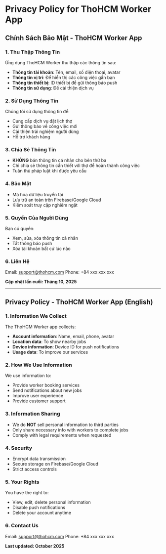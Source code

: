 # Privacy Policy for ThoHCM Worker App

## Chính Sách Bảo Mật - ThoHCM Worker App

### 1. Thu Thập Thông Tin
Ứng dụng ThoHCM Worker thu thập các thông tin sau:
- **Thông tin tài khoản**: Tên, email, số điện thoại, avatar
- **Thông tin vị trí**: Để hiển thị các công việc gần bạn
- **Thông tin thiết bị**: ID thiết bị để gửi thông báo push
- **Thông tin sử dụng**: Để cải thiện dịch vụ

### 2. Sử Dụng Thông Tin
Chúng tôi sử dụng thông tin để:
- Cung cấp dịch vụ đặt lịch thợ
- Gửi thông báo về công việc mới
- Cải thiện trải nghiệm người dùng
- Hỗ trợ khách hàng

### 3. Chia Sẻ Thông Tin
- **KHÔNG** bán thông tin cá nhân cho bên thứ ba
- Chỉ chia sẻ thông tin cần thiết với thợ để hoàn thành công việc
- Tuân thủ pháp luật khi được yêu cầu

### 4. Bảo Mật
- Mã hóa dữ liệu truyền tải
- Lưu trữ an toàn trên Firebase/Google Cloud
- Kiểm soát truy cập nghiêm ngặt

### 5. Quyền Của Người Dùng
Bạn có quyền:
- Xem, sửa, xóa thông tin cá nhân
- Tắt thông báo push
- Xóa tài khoản bất cứ lúc nào

### 6. Liên Hệ
Email: support@thohcm.com
Phone: +84 xxx xxx xxx

**Cập nhật lần cuối: Tháng 10, 2025**

---

## Privacy Policy - ThoHCM Worker App (English)

### 1. Information We Collect
The ThoHCM Worker app collects:
- **Account information**: Name, email, phone, avatar
- **Location data**: To show nearby jobs
- **Device information**: Device ID for push notifications  
- **Usage data**: To improve our services

### 2. How We Use Information
We use information to:
- Provide worker booking services
- Send notifications about new jobs
- Improve user experience
- Provide customer support

### 3. Information Sharing
- We do **NOT** sell personal information to third parties
- Only share necessary info with workers to complete jobs
- Comply with legal requirements when requested

### 4. Security
- Encrypt data transmission
- Secure storage on Firebase/Google Cloud
- Strict access controls

### 5. Your Rights
You have the right to:
- View, edit, delete personal information
- Disable push notifications
- Delete your account anytime

### 6. Contact Us
Email: support@thohcm.com
Phone: +84 xxx xxx xxx

**Last updated: October 2025**